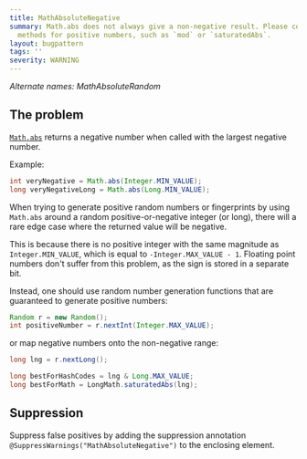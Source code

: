 ```yaml
---
title: MathAbsoluteNegative
summary: Math.abs does not always give a non-negative result. Please consider other
  methods for positive numbers, such as `mod` or `saturatedAbs`.
layout: bugpattern
tags: ''
severity: WARNING
---
```


<!--
*** AUTO-GENERATED, DO NOT MODIFY ***
To make changes, edit the @BugPattern annotation or the explanation in docs/bugpattern.
-->

_Alternate names: MathAbsoluteRandom_

## The problem
[`Math.abs`](https://docs.oracle.com/javase/8/docs/api/java/lang/Math.html#abs-long-)
returns a negative number when called with the largest negative number.

Example:

```java
int veryNegative = Math.abs(Integer.MIN_VALUE);
long veryNegativeLong = Math.abs(Long.MIN_VALUE);
```

When trying to generate positive random numbers or fingerprints by using
`Math.abs` around a random positive-or-negative integer (or long), there will a
rare edge case where the returned value will be negative.

This is because there is no positive integer with the same magnitude as
`Integer.MIN_VALUE`, which is equal to `-Integer.MAX_VALUE - 1`. Floating point
numbers don't suffer from this problem, as the sign is stored in a separate bit.

Instead, one should use random number generation functions that are guaranteed
to generate positive numbers:

```java
Random r = new Random();
int positiveNumber = r.nextInt(Integer.MAX_VALUE);
```

or map negative numbers onto the non-negative range:

```java
long lng = r.nextLong();

long bestForHashCodes = lng & Long.MAX_VALUE;
long bestForMath = LongMath.saturatedAbs(lng);
```

## Suppression
Suppress false positives by adding the suppression annotation `@SuppressWarnings("MathAbsoluteNegative")` to the enclosing element.
